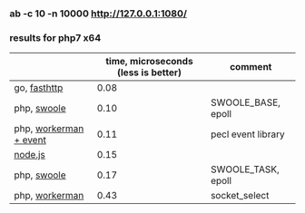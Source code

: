 ### ab -c 10 -n 10000 http://127.0.0.1:1080/

### results for php7 x64

||time, microseconds (less is better)|comment|
|---|---|---|
|go, [fasthttp](https://github.com/morozovsk/webserver-performance-comparison/blob/master/fasthttp.go)|0.08||
|php, [swoole](https://github.com/morozovsk/webserver-performance-comparison/blob/master/swoole.php)|0.10|SWOOLE_BASE, epoll|
|php, [workerman + event](https://github.com/morozovsk/webserver-performance-comparison/blob/master/workerman.php)|0.11|pecl event library|
|[node.js](https://github.com/morozovsk/webserver-performance-comparison/blob/master/node.js)|0.15||
|php, [swoole](https://github.com/morozovsk/webserver-performance-comparison/blob/master/swoole.php)|0.17|SWOOLE_TASK, epoll|
|php, [workerman](https://github.com/morozovsk/webserver-performance-comparison/blob/master/workerman.php)|0.43|socket_select|
